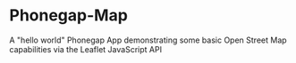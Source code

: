 # Phonegap-Map
A "hello world" Phonegap App demonstrating some basic Open Street Map capabilities via the Leaflet JavaScript API

